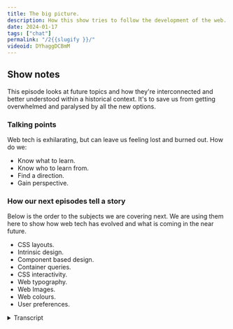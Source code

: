 ```yaml
---
title: The big picture.
description: How this show tries to follow the development of the web.
date: 2024-01-17
tags: ["chat"]
permalink: "/2{{slugify }}/"
videoid: DYhaggDCBmM
---
```

 
Show notes
----------

This episode looks at future topics and how they're interconnected and better understood within a historical context. It's to save us from getting overwhelmed and paralysed by all the new options.

### Talking points

Web tech is exhilarating, but can leave us feeling lost and burned out. How do we:

*   Know what to learn.
*   Know who to learn from.
*   Find a direction.
*   Gain perspective.

### How our next episodes tell a story

Below is the order to the subjects we are covering next. We are using them here to show how web tech has evolved and what is coming in the near future.

*   CSS layouts.
*   Intrinsic design.
*   Component based design.
*   Container queries.
*   CSS interactivity.
*   Web typography.
*   Web Images.
*   Web colours.
*   User preferences.

<details>
<summary>Transcript</summary>

\[00:00:06\] **Nathan Wrigley:**:Hello there and welcome to this the second episode of the No Script Show, a brand new chat, which is gonna be all about modern front end web design, where we look at what we can build today with minimal dependencies and skills. I'm joined as I always will be by David Waumsley. Hi David.

\[00:00:06\] **Nathan Wrigley:**:Hello there and welcome to this the second episode of the No Script Show, a brand new chat, which is gonna be all about modern front end web design, where we look at what we can build today with minimal dependencies and skills. I'm joined as I always will be by David Waumsley. Hi David.

Hello. As I said, this is the second episode. In the first episode, we just orientated you a little bit about who we are and what our background is. This episode will be a little bit different, but I still feel orientation is the right word because we're gonna spend a moment or two just thinking about what we're gonna be doing in the episodes to come.

Like I said, we talked in the first episode about what prompted this show, and really that was all about the overwhelm in the things that are becoming. We'll be coming in the web platform in the near future. We've both been users of WordPress, heavily reliant upon WordPress over the last decade, and I think David got the intuition first that, that maybe we'd become a little bit de-skilled.

And there were things going on in the background, innovations happening, especially with browsers and what they're capable of. and we've got left a little bit behind. So this show is an exploration. Of that and trying to relearn or learn for the first time what we may have missed out on over the last decade.

But rather than dive into every single standalone topic, we decided to do an overview in this episode about the next few episodes that are gonna be coming. And the reason for that is we, hope to. In your mind, dear listener, be able to connect all of the different bits and pieces and give you some historical context.

And there is historical context and so that's important. So we'll be talking a little bit about that. In short, we're trying to see the big picture behind what's coming. From the W three C, in recent, what has been coming and what will be coming in the future? mostly to save ourselves from getting overwhelmed and paralyzed by it all.

yeah, that's the, beginning and I'll pass over to David.

\[00:02:10\] **David Waumsley**: Yeah, nicely put. And it was you really who said, we started to try and list out the topics we'd talk about and there was a kind of a developing story over the last sort of five years about what new stuff is coming on. And it leads on because it's all, as we're focusing mostly on the sort of simple stuff, the HML and CSS, there's a lot really coming to that, which we haven't seen until recently.

And it was me trying to, explain why I've put 'em in a certain order. I realized that we were telling the. The kind of history, won't we, of what's coming and, it gives you a sort of. A philosophical, aspect to the whole thing. you can see direction and that if you bring up, actually for those people watching on YouTube, the website.

We have got our talking points where we will just chat first a little bit before we introduce the next episodes. A little bit about, that problem that I know I have or certainly suffered it recently is knowing, what to learn next. Who from. And the direction of that, getting some kind of perspective, if you like, on what I'm learning next.

And, so I thought even if, let us, shall we start with the, what to learn. So we have limited our choices for this show, haven't we? We, yeah. Are just sticking with mostly with HTML and CSS and we are for that purpose, we are ignoring frameworks and platforms. So in theory, it should be a little bit easier.

Say, if you were in WordPress, you've got a lot of builders to possibly choose from and lots of different tools. If you are a JavaScript developer, you've got lots of different frameworks to choose from or going in their own direction. In theory, what we're covering should be easy because H two ml and CSS, but.

It isn't always that easy because I think there's lots of places where you can fall down different rabbit holes because the W three C tell you what is available, what can browsers can do, but they don't necessarily tell you how you should do it. And. Nathan, you are. When you started learning, as we did in those early days, just trying to build with HML and CSS, did you find there was lots of, even though you found experts then, that there was a lot of division between certain things that would be, I remember arguments about whether you should be coding everything up to be fixed or whether it should be fluent. yeah, there

\[00:04:42\] **Nathan Wrigley:**:was, there were definitely different debates going on at the time, but I feel that it's much more difficult if you're making a start now, I feel it's, there's, more overwhelm, there's more differences of opinion, there's more different directions you could go in. So as an example, when I began, really, nobody was using JavaScript at all for.

More or less anything. It came along after the fact. So at least that part of the, jigsaw was out of the question, it just simply didn't exist. It was HTML and then after that CSS came along and it, so it was fairly straightforward to, for me at least, to figure out what to do. But then as you say, those, little things crept in, like fluid design and responsive design later, all, crept in there were.

There were differences and people started to argue about, which was the air quotes, the correct way to do it. And I think because there was no clear direction, all sorts of things broke out. frameworks came along and ways to do things and what have you, but also just rewinding a little bit back then, I think it was easier.

I. To gain knowledge because really all you had to do was buy a book. And that book meant that the person who'd written the book had obviously risen to the top in some area. there was that editorial control. Whereas now, I think especially with the advent of platforms like Facebook and YouTube, anybody can put any content out there and in some cases they may be entirely, and again, air quotes.

But also they may be putting out just half the story or telling you things, which really ultimately you don't want to be doing. So yeah, I think the endeavor here is just to, is to reset a little bit. you've found a, list of people that you trust and you've got in, you've got intuitions as to why you can trust them.

But I do think going back to the W three C is now a really good option and, I, dunno if it's done a really great way of. Advertising itself, particularly as the, source of authority, because it feels like that's not what its purpose is. But that's, what we're making this chat about.

Really. We're putting them the W three C right in the center front and center and, all of the different things are being, being talked about in this chat

\[00:07:06\] **David Waumsley**: will be related to that. So yeah, it all got a bit

\[00:07:10\] **Nathan Wrigley:**:shattered. I think it's become more shattered. And your genius, I think, really about putting this chat together was the idea that, let's just brush aside all those shattered bits and let's just concentrate on the bit in the middle, the W three C and we will get into all of the knots and the bolts, the CSS and the h tmm l and a whole range of other subjects.

But today is more about what are we trying to learn? Who are we trying to learn from? And if you're watching the screen, finding a direction and gaining some perspective.

\[00:07:41\] **David Waumsley**: Yeah, and I think, you know what's really interesting is we just decided that we'll try and stick to people that are closest to the W3C.

The people who are writing or who are in the working groups are writing some of the spec and those people who are, also publish the books as well. I think interestingly when we, I. When we were doing it, people who were publishing the books still had different ideas. So there was well-known books by people who told you how to code with tables.

And then competing with that, there were other, well-known books by people say, we need web standards and you need to be, yeah, using floats and you still were stuck. But I think what's really. Interesting to me now because I, came out, a year ago if you like, trying to relearn CSS, doing it through, as you mentioned, YouTube videos.

And it didn't help me. And what helped me was starting to listen and the free online, most of 'em, the sort of conference talks that will be given by people in the working groups, people will be mentioning as we go through this. Jen Simmons, Rachel Andrews, Miriam, Suzanne, All people that look to, and there's people from, way back as well who are still doing things.

Jeffrey Zeldman, Bruce Lawson. Yeah. And yeah, Eric Meyer was probably the first person I ever came across as a name in CSS. They're still influenced in today. So all those people who are very invested in the web platform and contribute in some ways, even if it's just through their blog writing, that influences the people in the working groups.

So we're trying to stick with those because. I, found a real difficulty going off the, and one example was that when I started to watch some of the developments, particularly from Rachel Andrews talking about layouts a lot, Jen Simmons two, is that I realized that was my sticking point, for everything, if you couldn't lay things out on the page as I wanted to in the correct way.

And I realized when I was getting the YouTube videos, they made sense of what the W three C were tr attempting to do over the last. Decade or more to build up this comprehensive, setup for layout, which we now have, which we didn't have before. yeah, so that's, helped me find a direction and that's really all we wanted to talk about, I think in the first place was the fact that for this show at least, and it's been the direction I've gone in, I've listened to this, people who, if you like, reference the spec, the platform.

In some ways it's an inter, you mentioned about there's not any marketing and it, you just reminded me that there is an interesting thing going on at the moment. It's an aside that, we may be seeing CSS four come out soon. Now no such thing exists in reality because for a long time. Since the nineties, CSS and HTML don't have versions, but the problem is out in the greater world, employers will still look for, what was the last spec for that?

CSS three. Yeah. And even though it's a bit of a nonsense, the grouping, so much has happened since, I think 1999 was when that came out, that they. Probably putting something together for, just really for publicity, I think, and to help people who will hire people to do development, to understand what.

Knowledge they may have. 'cause your knowledge from 1999 as a CSS person's probably not gonna be too useful to anybody. So yeah, there is the, there is all of that. And I think see a move going on, because we've had a, decade of, since React from Facebook, we've had a decade of JavaScript first, and the web platform is A-H-T-M-L first with JavaScript.

There's a, bit of a shift, if you like, as, in the sense that many of the JS frameworks are, using web components and things like that to connect with HTML more. yeah, so I think it's a really exciting time and I, but that's basically the upshot of what we wanted to talk about here, is that this show will be led by us not trying to give an opinion, but really trying to, as best as we can, represent. Ourselves, what the people who write the spec are saying about the future of the web. It just

\[00:11:59\] **Nathan Wrigley:**:occurs to me that if you've dropped in on this second episode and we're uttering words like W three C, that there may be. Really no connection in your head as to what that even is because well, what even is that?

Do, you wanna just get into that for the teeny, tiniest amount of time and just say what the W three C is though? It's the Worldwide Web Consortium. that's the W three C bit, but, yeah, what is it? How is it, how has it got itself at the center and all of that?

\[00:12:34\] **David Waumsley**: Yeah, it's, I dunno if I could do it justice for No, it's okay.

Just a positive history. Yeah. But no, I think, but I can give you a I, you know it, it is the organization we look to for the web and it is still overseen by Tim Burners Lee, who is credited as the inventor of HTML, which is the center of our web journey. And it's. It's had an interest in because at certain points it could have very much lost what it's there to do.

And it has a, foundation of the web being for all and on everything. And that's its mission, And in the past, the organization has been fairly loose with what is expected, how browsers to implement. And of course we get no web without browsers. Particularly in the early days with htm, l nearly went off with a, side group of people creating XHTML because Tim thought HTML was done.

He changed his mind because it's always a division. He is a very good leader in that sense because he is able to, reflect on what's needed. And I think that's the way that this organization has always gone. But I think what's interesting about it today is that now that browsers. Are not working on a loose spec from the W three C on what we'd expect to do.

They are not going their own different routes. They've realized, and only over recent years, which we covered last time, is that if they don't work together. To implement stuff that all developers can use because it will work in all of the browsers. They're only shooting themselves in the foot. So now we have the weight of all the big browser vendors who are also, Microsoft and Apple and Google.

They're also the people who are creating devices as well. So they bring the very best of the people to that organization to work through this. And I think over recent years we've seen this. This thing to not, one example we used before was how we nearly went off a different direction, with flash, Yeah. It was proprietary code, which could have only put in the shell of HTML, and it could have been what we experienced of the web, but the danger with that is that it would've been. It basically the web, effectively owned by Adobe, where the Worldwide Web Consortium is there to make sure that it brings all the commercial aspects of that together, but because they've got the opportunity to.

Criticize the other work. It doesn't go through unless everybody agrees in these working groups. So it's a, at the moment it's been working well, hasn't it? To, see that the, web is a platform that everybody can build on and be creative on that will work for all and ideally on everything.

That's the idea that Worldwide Web wants to make things that will suit the browsers of the future, or not even browsers, maybe a Siri type. System where the web is read to us. And images from a website are thrown up to us. Who knows? Yeah. But that's, I guess what they're charged with doing is thinking ahead a system that's gonna work that developers can work together in the same direction on. Anyway, that was a

\[00:15:56\] **Nathan Wrigley:**:long, I think, the history of that is really interesting because if you were to rewind to the beginning of the web, but there was no, real notion as to what it was gonna become and it probably felt to Tim Burnley at the beginning that. Maybe a couple of dozen people will hop on this with their giant mainframes in different academic institutions around the world and, may, maybe as many as a thousand people will end up using it.

and then of course it morphed and it became much more popular and it, came down the telephone line and modems and all of that were in use. And then. Commercial enterprises got involved and at that point there was this conflict of what should the web become because it, felt like it, like you said, with a Adobe's flash, it felt like it really could go off in that direction and that technology was so amazing.

There really was an inflection point there where it could suddenly do a lot more than it previously could. you could play videos and animations and games and all sorts of things, which was, whoa, hang on. That can be done. but the idea of wrestling it back and having this, this objective body that can look at things and weigh them up and importantly doesn't really need to be in a rush.

They don't need to do things right now because somebody suggested that we should do it right now. They can pause and, be a bit more reflective. And honestly, we're very lucky that the, founding fathers of the internet had this intuition that something like this needed to be set up. Yeah, because it could have gone entirely down commercial lines and, maybe something like a OL would've taken over and that would've been the mechanism for us all browsing the web.

And we'd have to pay to get access to various different parts of the internet. Who knows, it could have gone in all sorts of different directions, but we are, I. We are where we are now, and it feels like over the last few years, all of the competing factions have decided, okay, it's better if we all just combine our efforts on the basics so that everybody's browser can at least do the basics and then we can. Work on our own stuff. So anyway, sorry that was supposed to be an aside and it ended up being like about a 10 minute aside.

\[00:18:09\] **David Waumsley**: Shall we, scroll down on for the YouTube people to our other point so we can actually go on to and just talk about the episodes and why we think. These might work. this is just the main topic areas. So I might end up going on for some time here, Nathan, so just Okay. I'll go and grab a cup

\[00:18:31\] **David Waumsley**: yeah, the, so the next episode, which is what we said we were gonna do this time, would've been looking at CSS layouts because probably that's. I would think that's probably the reason why we have so many CSS frameworks and WWE editors, because there simply wasn't.

A layout system until recently, until we got Flexbox and really properly, until we got grid, we didn't really have a uniform system. Like you were saying with Tim Burners, Lee's idea was sending these scientific documentation. Yeah. It wasn't a, a layout tool. And it's taken all of this time to get it, but now it's here and I think, in order to understand what is coming out or to understand something like grid and. By, Rachel Andrews, who it goes back to, I think 2090 refactoring the way we talk about CSS because it's got a bad name. I think amongst people have been difficult, which it is when it comes to layout. That's what I wanted to skip, and that's why I went for the WY Wig Builders. I could do the rest of the CSS basic styling and still.

Retain that stuff, but that was difficult and she, and I think why we'll talk about that on that one is because she does a really good job at explaining that there is actually a logical system where we think of CSS, we often think of something complex, difficult to use, and that's simply. Because we didn't have a layout system.

We were using hacks all along the way, inappropriate properties to try and get the layouts we want to achieve. So people wrote different books about how you might want to do it and would disagree. Now there is actually a logical system where everything in the CSS is coming together and for me there was a real big breakthrough moment watching her talk.

She didn't really emphasize it so much, but there is a thing called internationalization. an attempt to make the worldwide web. Actually worldwide to acknowledge that there are different directions for people writing. If you're Arabic, it is going from right to left rather than left to And once you understand that there's writing modes and there's some spec to sort that out.

So if you need to make, another page that's similar design for another language, it's much easier. You don't have to just reverse everything. You've got a writing mode, which then explains why when we move to something like. Grid or, flexbox, why we're always talking about start and end block and inline and stuff because we've set up a system which is no longer top left, and bottom.

So I, think it's really good to go through her talk next time just to get an understanding that actually there's a system there and, her big claim is, and I, can see how true it is, that it's easier sometimes for her to. To teach somebody who's never seen CSS before than it is for somebody who has a lot of experience and the baggage of.

\[00:21:26\] **Nathan Wrigley:**:I find that absolutely fascinating actually, because the, assumption would be that the more you've learned over the last 20 years, the more likely you are to be able to understand what's coming. But actually maybe it's the other way around, maybe having no baggage of how things are laid out. It means that it's, it is easier. So I'm interested to see how that goes. Yeah, that's good.

\[00:21:48\] **David Waumsley**: Yeah, it's more harmonious I think, as well now because some of the old debates that we'd have, say pixels versus rems, fixed versus, it's got fluid, Adaptive versus responsive? to be honest, we know now that all of these older methods have gone, no one's gonna argue with 'em now because they were looking backwards to a time of design where we were basically mimicking what we would do in print.

Yeah. Now we know we have to have these squishy layouts. So to understand the system that creates these squishy layouts in ways we can understand is that, but that also leads on, and I think we need two episodes and we say intrinsic design. That's basically the, we'll look at the talk. By Jen Simmons, which we talked about./p>

We called, episode roughly after that, where everything had changed in, web design. And we can get another perspective of all the changes, which we've just alluded to. the historical changes of ways that we would do web design with the tools that we got and how she believes that we're in a new period of intrinsic design, this squishy internet and.

What we'll get from her is that historical side, but also she as a designer more than a developer. She's asking more the question, what does it mean to be a designer? today when we are, simply because the spec is thinking about that, where we are designing for. browser devices that don't yet exist for browsers.

That's, yeah. That might be used in different situations. She uses the browser. That might be on your fridge or the Siri type thing. Always talk that way. It talks to you, so it's being that designer and understanding that. So that was good. But she does make a couple of points, in her tilt.

They're little aside. And one of those is about how she felt that we maybe have over complicated just some things with everything wrapped in JavaScript. And we might be making some of the mistakes of flash. and I know why she doesn't go very far because that has been a whole period of the last 10 years where it's gone that way round.

And I think back in 2018 when she was doing that, we didn't have some of the new stuff that were. That we're leading to now because they were there for a reason. She skips over that in her talk. so there was a point, I think you'll agree, where everybody's thought, why are we styling these scientific documents to look like pages?

Why are we not just saying these are all made up? A little blocks of reusable ui. Why are we not component-based designing? And I think that's what's interesting about this. So from her talk onwards, we can now look at component-based design. And I think there's a bit of a debate there about, even in CSS, about how people have tackled that in order of organizing their CSS.

Because what made React so popular in the JavaScript frameworks is that it could do it where CSS couldn't Suddenly. Yeah. Suddenly you want to have little units which are encapsulated. You can style up independently to build as you are building blocks for your website. You couldn't do that. So we'll move on to that into the next one on component-based design and talk a little bit about that.

there is something which is now quite popular, it started even before React, which was web, components, right? Yep. Yep. And, you almost can't say that today because when you say components, everybody simply thinks of JavaScript components. But actually, they still are to an extent.

But this is something that's been building up in the W three C for some time. we'll talk a little bit about that and we might use it for all of these things. We'll try and add to our third guest, which is the website you're looking at. maybe I'll do a video which will just look at some of the coding, which is borrowing from what.

Rachel Andrew is saying. And then when we come to, components, maybe we will stick in our embedded video data using their web component, which is just, yeah, HML with a little bit of JavaScript in there. Okay. yeah, next episode. and then I think this is the biggest change. That's happened just really at the end of 2023, really when it's supported in all the major browsers.

We have a thing called container queries. Yeah. This is big, isn't it? Yeah, it is. And it's mentioned in Jen Simmons' talk that we talk about earlier as one of our other aside, which is, it, she called it the unicorn. We may or may not get it, and we have got it. And it's one of these things where the browser engines have been.

Three factor to make it possible so we can query. The, container. So it does allow, and that's why I think we need another chat just with H TM L and CSS, we could be able to start to build up nice little components. So this is something that the WC three have been aware of. It's, lacking with this HTML and CSS.

Stye in one document that we could, that would, it hasn't really focused on the needs for people to create these reusable stuff. And I think in our case, mostly what we need is not functionality, but is style. We maybe want a little styled card that we Because Style Up wants and just slot into any design.

And we know that 'cause it's containing its size in it, it will respond appropriately to the design We put it in. so I'm talking a lot here, Nathan, but No, it's, should I just put, should I explain a little bit just about the, I think the example of a container query is the one that's used the most. Yeah,

\[00:27:31\] **Nathan Wrigley:**:I think, that, I think it might be good to just pause a moment there and just explain how it's different from what we've got now. So your card example is a good one. How, would that work on, I don't know, a range of different devices?

\[00:27:43\] **David Waumsley**: Yeah, so you know where before you always had to take the view port as with your media queries as the thing that would controlled the whole layout.

So everything had to be solved. That where you can now take a component. So in your example of a card, let's say you've got a lot of space because in a certain. Thing. This card might need to be the full width of a screen or something. So you might have the big image in that card or something on the left hand side.

Yeah. And the header on the right, and there's some paragraphs under it, and then maybe a button. So you know, a. Third of it will be taken up with the image, but then when you want that same component to slot into a sidebar, you may need it. So the image goes up to the top and then the, and all the font sizes change to that.

So you can with all the sort of responsive calc stuff with your text, you can make the text squishy, but you could start to move around the order of things, so the, image, because you've actually queer. The container by size. So in the, if it's, at 600, it behaves this way. If it's below that, it behaves in a different way.

So you can start to make these reusable components. And I think this is gonna be one of the most exciting things, which we won't get very far on because I think combined with some other things that have come out, has, is one of those things. Oh, yeah, It's the parent selector where you, yeah.

you can select something that's in the card and have it behave differently and later we should get container. We've got container queries, the size format at the moment, so we can change what's in that container based on its size. What's coming soon is. Style. Hopefully at some point we'll be able to change the style based on that container size, which will be it, it is definitely moving towards a component based way, which is really not been accessible to people, I don't think, that's really why the JavaScript frameworks have been so popular, because the, only things they've been able to address that approach to building sites.

\[00:29:47\] **Nathan Wrigley:**:Yeah. So it's almost like you could have these little components, these containers, and they're almost like. A website in themselves in a way, because you can, style just that unique one and then repeat it and just amend it so that the image goes right on a subset of those.

And essentially it's like the view ports that we've got with the media queries at the moment, but inside each of the little components themselves. And so it opens up this world of possibility, although. I, am actually struggling to imagine what will be envisioned by web developers over the next couple of years.

I'm sure it'll go in directions that I, nobody's anticipating, but it opens up the opportunity to really atomize the design and have, each little bit of the design as something separate and unique and repeatable, which will be brilliant.

\[00:30:42\] **David Waumsley**: Yeah, it will. And I think, nobody really knows now we know that things are in place and if you get that early foundations of how, if you like, layout's being set up, I think the combination of something, which again is coming, isn't fully there yet, but Subgrid will be in all the browsers pretty soon.

And Subgrid with has with container queries at the moment will give so many options for component. base styles and stuff, but I think the interesting thing we'll talk about as we go through these episodes is that there is a bit of a push and pull because, we've all gone container ad and we think, oh, building blocks, but is a website, really the sum of it's parts

Yeah, And against that, there's an argument about, and it's something that very much connects with me, this idea that we might want to write little CSS. And in a lot of case, there's only a few components we need, and it might be so much better as we can do now, to use very little code to style our whole pages, our whole sites. right at the top of the document, so the cascade isn't dead, if you like. Yeah. Yep. In css. Yeah. anyway, I think we've gone on. I've gone on. No,

\[00:31:51\] **Nathan Wrigley:**:no, that's great. But like the next four episodes, CSS layout, intrinsic design component-based design and container queiries. That's really, that's all about the Putting the things on the page and how they move around on the page, depending upon the thing that you are viewing it in. But then, we're onto something different. So the next set, if you like, they're not gonna be quite so much about the layout because the next one you've got is CSS interactivity. So this really does get into the wheelhouse of what is currently the domain of JavaScript, doesn't

\[00:32:18\] **David Waumsley**: it? Yeah, I think for that episode we'll end up breaking it into two because we've got so many interesting stuff. That's, stuff that I think we'll use in our website as well when we bring it in as our third guest. I think, we'll, one of the big wow things at the moment only available in Chrome, but it should come to other browsers soon, will be a view transition, which gives you a very app like. Ability to move to your next page as a smooth transition, instead of just, to your next page. and, I think that's really interesting and we'll probably try and do that.

I think with our site. We'll try and make our archive page once we've got a few episodes, we'll need that smoothly. Transitioning into the individual episode pages, perhaps we'll have a crack at that. Nice. yeah. And, but there's so much other stuff. We've got, scroll animation, which is, fabulous stuff./p>

I think with our site. We'll try and make our archive page once we've got a few episodes, we'll need that smoothly. Transitioning into the individual episode pages, perhaps we'll have a crack at that. Nice. yeah. And, but there's so much other stuff. We've got, scroll animation, which is, fabulous stuff.

You, you won't need a library to do most of the things that people are doing with. Items as you're scrolling down could be moving from left to right on your screen and other things being affected by animation as you scroll to a certain point. So that's all the interesting stuff that I used to need a framework for coming.

So I think we'll need two for that. But then also I think before we can start talking about how we might use this and talking about maybe working with clients. There's a whole bunch of other stuff, which is new. Typography changed. We're getting color fonts, we're getting variable fonts. We're getting so much stuff coming to, just HTML in terms of, units that will allow you to, interact with the font itself in a way that somebody who's into type might do.

So I think that'll be a big learning for us, learning how to use. typography better and, and web images, again, we've got, so much coming in the way of new formats, which are more optimized, but not just that. Ways that we can treat again with CSS. The way that images behave. Images have always been a bit of a problem 'cause they're an airline element.

You stick in and then you stick it a hundred percent and then, if you set its boundaries, with the width or the height, you're gonna squid in the wrong way. we've now got things where you can put a cover on it and you can let the. You can let the available space change.

So if you have something in the center of an image, you can be cutting off the sides of that image as it's moving more squishy. So there's a lot of stuff in the CSS to play around with the images and colors. Oh wow. I dunno where to start on that one. We've got some palettes and stuff. yeah. once we just had hex values and And RGB, but now we've got a whole range of, new stuff and a new way of working with color. And finally, and I think this is where we're going with the, with a lot of this spec that's already out there is based on user preferences. And my guess would be, and that's why I think we need to cover it, is that this is the influence of. the browser vendors? Yeah. In the W3C and the fact that they also produce, devices. I, see a much more of an encouragement of people to choose their own experience of the web. So we're seeing things coming in. Where we can set up the user preferences for somebody who wants dark mode, I think that's gonna become common practice.

So you can choose your light or dark and you can see apple's very much promoting that. I was very surprised with the first site I did that at Dark Mode to see just how many people came in 'cause it's not the default. and we've got things like motion as well. Yep. so you. restrict, so you don't have to, you can be experimental with your motion, but if somebody set their device up to say, I don't like motion, please make it stop.

You can code things up so you don't offend those people. And, it's already actually in our site, if you go to the scroll up button on our site, there's a little thing, I've just put it in there, but it's actually behind a motion control. So if you set your device to say, I don't like motion, it'll just.

Go straight up to the top. So great for accessibility. Yeah, it's that kind of stuff. And there's a lot of things and the idea of themes that you might create. So a lot of people want high contrast. And another big thing that we forget, again with the, a lot of, I think where the web's gone is to make sure that it really is Worldwide. So people are very conscious about, so you've got now got one where you can, if you have a preference for less data, you can as a designer then say, okay, this person doesn't want to use up their data. It costs them much more money on their phone. You can say, okay, I'm not gonna send them this image.

I'm not gonna load a font in. They can have the system font, you can choose those kind of things. So I think we're gonna see a lot more in that direction. And I think. That I think we're viewing the web does very differently, not this sort of image we used to have. It's now this squishy thing that will fit into any device to whatever a user's preference is, if they want it to, not to display so much color, if they want it dark or light.

And I think that's where designers are going and I think that's where all of the stuff that's coming out from the W three C, it is leading us to that way. It'll be really

\[00:37:43\] **Nathan Wrigley:**:interesting to see. So this is a complete aside, but it's, it'd be really interesting to see where the devices go as a result of this. at the moment, we're very used to the paradigm of the home computer with a big CPU in it and the mobile phone, which has a, again, some kind of chip in there to do an awful lot of work. And a lot of the settings are inside the, thing itself. my dark mode can be governed by, the O.S but also I can alter the font size in the oss and it'll be interesting to see if in the future it feels like a lot of this is more orientated to giving an app like experience, if you just flip the device around and suddenly it's changed. But it's changed in a way, which is something that's.

That's better. Not something where you lose sight of what's going on and you'll be able to have control and agency over whether things move or not and how much data you are consuming and all of these kind of things. and it, I really can't predict where it's gonna go, but I have this intuition that for companies like Google and Apple.

This must be an incredibly important moment because they're completely tied up with their, ecosystems, PCs and Android devices and iPhones and all of that. And the more, that this new version of the web, like Jensen said in 2018, how everything's changed, this new changed version of the web.

Really will open up to those device manufacturers a whole set of opportunities, which at the moment were just bound inside a browser and now it feels they can step out of the browser and be a, maybe the browser will be it. That will be all that you need for all the \[00:39:30\] **David Waumsley**: things. Who knows? Yeah, I, and I think that's it.

The web, the web on everything is the mission behind this, which everybody's behind. And I think one thing I didn't mention, and we had a nice conversation. You, interviewed somebody, for the, your other show on this, and that's web assembly. That's another thing which I think comes in too.

This kind of component based design. it. it's really fascinating. It's been used in WordPress, isn't it? I think if I'm, if you correct me if I'm wrong to, to, so you can now go and try out WordPress without installing it Yeah. In your browser, and I think that's really gonna be fascinating. It is.

It is away from what we're doing as. Web designers, but where needed, it's allowing this opportunities for things like games or other apps that are written in completely non-web languages to be able to be converted into a language that will then display and could be sorted into your HTML. I think it's fascinating, Yeah, I think

\[00:40:31\] **Nathan Wrigley:**:it, almost like the capabilities of Flash brought into HTML Exactly. In some respect, which is gonna be quirky. so, I guess maybe we've, exhausted the, the bits and the pieces for this. Episode, but really the endeavor here was to just to lay out what's gonna happen over the next, I don't know, 10, 11, 12 episodes.

And, hopefully if you view those episodes as a whole, it will give you a real good primer on what's coming up and what's available right now. And, that's, the endeavor. I think you've laid that out beautifully, David. Well done.

\[00:41:05\] **David Waumsley**: Okay, let's hope it's not a waste of time for people.

So next time, yes, we'll start with the CSS layouts and we'll be really taking what, Rachel Andrew says on this. And I can think of no better person to, to, reference for this.

\[00:41:21\] **Nathan Wrigley:**:Okay, perfect. in that case, we will knock it on the head, as we say in the UK for episode two of the no script show.

We'll be back with episode three all about CSS. So get your, get your notepads out 'cause there'll be, some notes to take no doubt. And we'll see you next time. Bye.

\[00:41:37\] **David Waumsley**: Okay, bye-Bye.

</details>